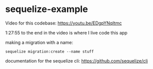 # sequelize-example

Video for this codebase:
https://youtu.be/EDgpYNqItmc

1:27:55 to the end in the video is where I live code this app

making a migration with a name:

```sequelize migration:create --name stuff```

documentation for the sequelize cli:
https://github.com/sequelize/cli

